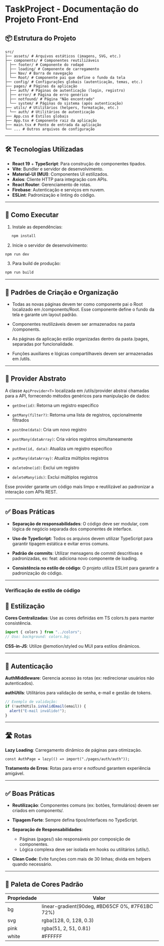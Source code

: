 # TaskProject - Documentação do Projeto Front-End

## 📦 Estrutura do Projeto
```
src/
├── assets/ # Arquivos estáticos (imagens, SVG, etc.)
├── components/ # Componentes reutilizáveis
│ ├── footer/ # Componente do rodapé
│ ├── loading/ # Componente de carregamento
│ ├── Nav/ # Barra de navegação
│ └── Root/ # Componente pai que define o fundo da tela
├── config/ # Configurações globais (autenticação, temas, etc.)
├── pages/ # Páginas da aplicação
│ ├── auth/ # Páginas de autenticação (login, registro)
│ ├── error/ # Página de erro genérico
│ ├── notfound/ # Página "Não encontrado"
│ └── system/ # Páginas do sistema (após autenticação)
├── utils/ # Utilitários (helpers, formatação, etc.)
│ └── auth/ # Utilitários de autenticação
├── App.css # Estilos globais
├── App.tsx # Componente raiz da aplicação
├── main.tsx # Ponto de entrada da aplicação
└── ... # Outros arquivos de configuração
```

---

## 🛠️ Tecnologias Utilizadas

- **React 19** + **TypeScript**: Para construção de componentes tipados.
- **Vite**: Bundler e servidor de desenvolvimento.
- **Material-UI (MUI)**: Componentes UI estilizados.
- **Axios**: Cliente HTTP para integração com APIs.
- **React Router**: Gerenciamento de rotas.
- **Firebase**: Autenticação e serviços em nuvem.
- **ESLint**: Padronização e linting do código.

---

## 🚀 Como Executar

1. Instale as dependências:
   
```bash
   npm install
```

2. Inicie o servidor de desenvolvimento:

```bash
npm run dev
```

3. Para build de produção:

```bash
npm run build
```

---


## 📝 Padrões de Criação e Organização

- Todas as novas páginas devem ter como componente pai o Root localizado em /components/Root. Esse componente define o fundo da tela e garante um layout padrão.

- Componentes reutilizáveis devem ser armazenados na pasta /components.

- As páginas da aplicação estão organizadas dentro da pasta /pages, separadas por funcionalidade.

- Funções auxiliares e lógicas compartilhaveis devem ser armazenadas em /utils.

---


## 🔄 Provider Abstrato

A classe `ApiProvider<T>` localizada em /utils/provider abstrai chamadas para a API, fornecendo métodos genéricos para manipulação de dados:

- `getOne(id)`: Retorna um registro específico

- `getMany(filter?)`: Retorna uma lista de registros, opcionalmente filtrados

- `postOne(data)`: Cria um novo registro

- `postMany(dataArray)`: Cria vários registros simultaneamente

- `putOne(id, data)`: Atualiza um registro específico

- `putMany(dataArray)`: Atualiza múltiplos registros

- `deleteOne(id)`: Exclui um registro

- `deleteMany(ids)`: Exclui múltiplos registros

Esse provider garante um código mais limpo e reutilizável ao padronizar a interação com APIs REST.

---


## ✅ Boas Práticas

- **Separação de responsabilidades**: O código deve ser modular, com lógica de negócio separada dos componentes de interface.

- **Uso de TypeScript**: Todos os arquivos devem utilizar TypeScript para garantir tipagem estática e evitar erros comuns.

- **Padrão de commits**: Utilizar mensagens de commit descritivas e padronizadas, ex: feat: adiciona novo componente de loading.

- **Consistência no estilo de código**: O projeto utiliza ESLint para garantir a padronização do código.


---


### Verificação de estilo de código

## 🎨 Estilização

**Cores Centralizadas**: Use as cores definidas em TS colors.ts para manter consistência.

```typescript
import { colors } from "../colors";
// Uso: background: colors.bg;
```

**CSS-in-JS**: Utilize @emotion/styled ou MUI para estilos dinâmicos.

---

## 🔐 Autenticação

**AuthMiddleware**: Gerencia acesso às rotas (ex: redirecionar usuários não autenticados).

**authUtils**: Utilitários para validação de senha, e-mail e gestão de tokens.

```typescript
// Exemplo de validação:
if (!authUtils.isValidEmail(email)) {
  alert("E-mail inválido!");
}
```

---


## 🛣️ Rotas

**Lazy Loading**: Carregamento dinâmico de páginas para otimização.

```tsx
const AuthPage = lazy(() => import("./pages/auth/auth"));
```

**Tratamento de Erros**: Rotas para error e notfound garantem experiência amigável.

---


## ✅ Boas Práticas

- **Reutilização**: Componentes comuns (ex: botões, formulários) devem ser criados em components/.

- **Tipagem Forte**: Sempre defina tipos/interfaces no TypeScript.

- **Separação de Responsabilidades**:
  - Páginas (pages/) são responsáveis por composição de componentes.
  - Lógica complexa deve ser isolada em hooks ou utilitários (utils/).

- **Clean Code**: Evite funções com mais de 30 linhas; divida em helpers quando necessário.

---


## 🎨 Paleta de Cores Padrão

| Propriedade | Valor |
|-------------|-------|
| bg | linear-gradient(90deg, #BD65CF 0%, #7F61BC 72%) |
| svg | rgba(128, 0, 128, 0.3) |
| pink | rgba(51, 2, 51, 0.81) |
| white | #FFFFFF |